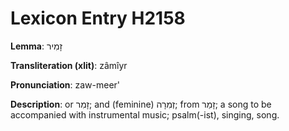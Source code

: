 # Lexicon Entry H2158

**Lemma**: זָמִיר

**Transliteration (xlit)**: zâmîyr

**Pronunciation**: zaw-meer'

**Description**:
or זָמִר; and (feminine) זְמִרָה; from זָמַר; a song to be accompanied with instrumental music; psalm(-ist), singing, song.
